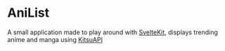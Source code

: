 # AniList

A small application made to play around with [SvelteKit](https://kit.svelte.dev/), displays trending anime and manga using [KitsuAPI](https://kitsu.docs.apiary.io)